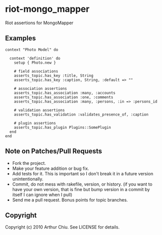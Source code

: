 # riot-mongo_mapper

Riot assertions for MongoMapper

## Examples

    context "Photo Model" do

      context 'definition' do
        setup { Photo.new }
        
        # field associations
        asserts_topic.has_key :title, String
        asserts_topic.has_key :caption, String, :default => ""

        # association assertions
        asserts_topic.has_association :many, :accounts
        asserts_topic.has_association :one, :comments
        asserts_topic.has_association :many, :persons, :in => :persons_id
        
        # validation assertions
        asserts_topic.has_validation :validates_presence_of, :caption
        
        # plugin assertions
        asserts_topic.has_plugin Plugins::SomePlugin
      end
    end
    

## Note on Patches/Pull Requests
 
* Fork the project.
* Make your feature addition or bug fix.
* Add tests for it. This is important so I don't break it in a
  future version unintentionally.
* Commit, do not mess with rakefile, version, or history.
  (if you want to have your own version, that is fine but bump version in a commit by itself I can ignore when I pull)
* Send me a pull request. Bonus points for topic branches.

## Copyright

Copyright (c) 2010 Arthur Chiu. See LICENSE for details.
